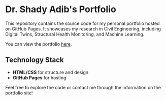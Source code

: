 # Dr. Shady Adib's Portfolio

This repository contains the source code for my personal portfolio hosted on GitHub Pages. It showcases my research in Civil Engineering, including Digital Twins, Structural Health Monitoring, and Machine Learning.

You can view the portfolio [here](https://shadya93.github.io/SA_Portfolio/).

## Technology Stack
- **HTML/CSS** for structure and design
- **GitHub Pages** for hosting

Feel free to explore the code or contact me through the information on the portfolio site!

